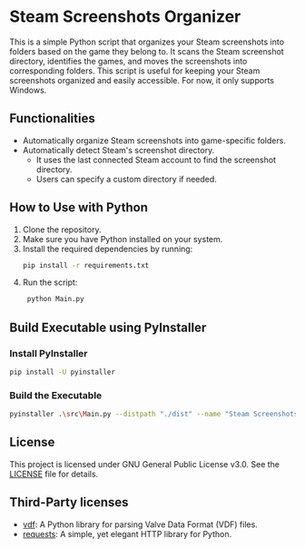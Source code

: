 # Steam Screenshots Organizer

This is a simple Python script that organizes your Steam screenshots into folders based on the game they belong to. It
scans the Steam screenshot directory, identifies the games, and moves the screenshots into corresponding folders. This
script is useful for keeping your Steam screenshots organized and easily accessible. For now, it only supports Windows.

## Functionalities

- Automatically organize Steam screenshots into game-specific folders.
- Automatically detect Steam's screenshot directory.
    - It uses the last connected Steam account to find the screenshot directory.
    - Users can specify a custom directory if needed.

## How to Use with Python

1. Clone the repository.
2. Make sure you have Python installed on your system.
3. Install the required dependencies by running:
   ```bash
   pip install -r requirements.txt
   ```
4. Run the script:
   ```bash
    python Main.py
    ```

## Build Executable using PyInstaller

### Install PyInstaller

```bash
pip install -U pyinstaller
```

### Build the Executable

```bash
pyinstaller .\src\Main.py --distpath "./dist" --name "Steam Screenshots Organizer" --workpath "./build" --specpath "./"
```

## License

This project is licensed under GNU General Public License v3.0. See the [LICENSE](COPYING) file for details.

## Third-Party licenses

- [vdf](third_party_licenses/vdf/LICENSE): A Python library for parsing Valve Data Format (VDF) files.
- [requests](third_party_licenses/requests/LICENSE): A simple, yet elegant HTTP library for Python.